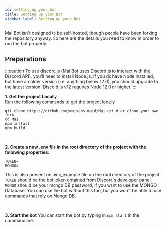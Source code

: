 ```yaml
---
id: setting_up_your_bot
title: Setting up your Bot
sidebar_label: Setting up your Bot
---
```


Mai Bot isn't designed to be self-hosted, though people have been forking the repository anyway. So here are the details you need to know in order to run the bot properly.

## Preparations

:::caution
To use discord.js (Mai Bot uses Discord.js to interact with the Discord API), you'll need to install Node.js.
If you do have Node installed, but have an older version (i.e. anything below 12.0), you should upgrade to the latest version. Discord.js v12 requires Node 12.0 or higher.
:::
<br/>

**1. Get the project Locally**<br/>
Run the following commands to get the project locally
```
git clone https://github.com/maisans-maid/Mai.git # or clone your own fork
cd Mai
npm install
npm build
```

<br/>

**2. Create a new .env file in the root directory of the project with the following properties:**
```
TOKEN=
MONGO=
```
This is also present on .env_example file on the root directory of the project <br/>
`TOKEN` should be the bot token obtained from [Discord's developer panel](https://discord.com/developers). <br/>
`MONGO` should be your mongo DB password, if you want to use the MONGO Database. You can use the bot without this too, but you won't be able to use [commands](#) that rely on Mongo DB.

<br/>

**3. Start the bot**
You can start the bot by typing in `npm start` in the commandline.<br/><br/>
